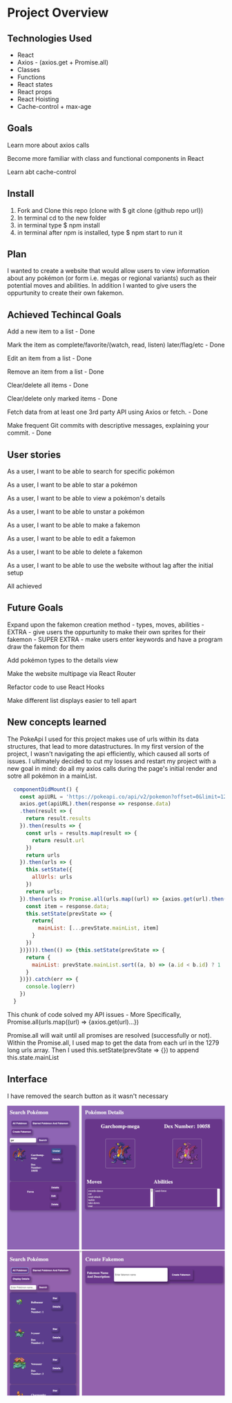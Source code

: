 # Project Overview

## Technologies Used

- React
- Axios - (axios.get + Promise.all)
- Classes
- Functions
- React states
- React props
- React Hoisting
- Cache-control + max-age

## Goals

Learn more about axios calls

Become more familiar with class and functional components in React

Learn abt cache-control

## Install

1. Fork and Clone this repo (clone with $ git clone {github repo url})
2. In terminal cd to the new folder
3. in terminal type $ npm install
4. in terminal after npm is installed, type $ npm start to run it
## Plan

I wanted to create a website that would allow users to view information about any pokémon (or form i.e. megas or regional variants) such as their potential moves and abilities. In addition I wanted to give users the oppurtunity to create their own fakemon.

## Achieved Techincal Goals

Add a new item to a list - Done

Mark the item as complete/favorite/(watch, read, listen) later/flag/etc - Done

Edit an item from a list - Done

Remove an item from a list - Done

Clear/delete all items - Done

Clear/delete only marked items - Done

Fetch data from at least one 3rd party API using Axios or fetch. - Done

Make frequent Git commits with descriptive messages, explaining your commit. - Done

## User stories

As a user, I want to be able to search for specific pokémon

As a user, I want to be able to star a pokémon

As a user, I want to be able to view a pokémon's details

As a user, I want to be able to unstar a pokémon

As a user, I want to be able to make a fakemon

As a user, I want to be able to edit a fakemon

As a user, I want to be able to delete a fakemon

As a user, I want to be able to use the website without lag after the initial setup

All achieved
## Future Goals

Expand upon the fakemon creation method - types, moves, abilities - EXTRA - give users the oppurtunity to make their own sprites for their fakemon - SUPER EXTRA - make users enter keywords and have a program draw the fakemon for them

Add pokémon types to the details view

Make the website multipage via React Router

Refactor code to use React Hooks

Make different list displays easier to tell apart

## New concepts learned

The PokeApi I used for this project makes use of urls within its data structures, that lead to more datastructures. In my first version of the project, I wasn't navigating the api efficiently, which caused all sorts of issues. I ultimately decided to cut my losses and restart my project with a new goal in mind: do all my axios calls during the page's initial render and sotre all pokémon in a mainList. 

```js
  componentDidMount() {
    const apiURL = 'https://pokeapi.co/api/v2/pokemon?offset=0&limit=1279';
    axios.get(apiURL).then(response => response.data)
    .then(result => {
      return result.results
    }).then(results => {
      const urls = results.map(result => {
        return result.url
      })
      return urls
    }).then(urls => {
      this.setState({
        allUrls: urls
      })
      return urls;
    }).then(urls => Promise.all(urls.map((url) => {axios.get(url).then(response => {
      const item = response.data;
      this.setState(prevState => {
        return{
          mainList: [...prevState.mainList, item]
        }
      })
    })}))).then(() => {this.setState(prevState => {
      return {
        mainList: prevState.mainList.sort((a, b) => (a.id < b.id) ? 1 : -1)
      }
    })}).catch(err => {
      console.log(err)
    })
  }
```

This chunk of code solved my API issues - More Specifically, Promise.all(urls.map((url) => {axios.get(url)...})


Promise.all will wait until all promises are resolved (successfully or not). Within the Promise.all, I used map to get the data from each url in the 1279 long urls array. Then I used this.setState(prevState => {}) to append this.state.mainList
## Interface

I have removed the search button as it wasn't necessary

![Interface Image 1](public/Interface1.png)
![Interface Image 2](public/Interface2.png)
